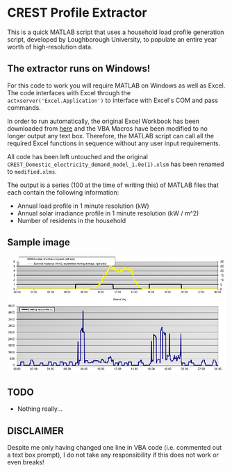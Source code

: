 # CREST Profile Extractor
This is a quick MATLAB script that uses a household load profile generation script, developed by Loughborough University, to populate an entire year worth of high-resolution data.

## The extractor runs on Windows!

For this code to work you will require MATLAB on Windows as well as Excel. The code interfaces with Excel through the `actxserver('Excel.Application')` to interface with Excel's COM and pass commands.

In order to run automatically, the original Excel Workbook has been downloaded from [here](https://dspace.lboro.ac.uk/dspace-jspui/handle/2134/5786) and the VBA Macros have been modified to no longer output any text box. Therefore, the MATLAB script can call all the required Excel functions in sequence without any user input requirements.

All code has been left untouched and the original `CREST_Domestic_electricity_demand_model_1.0e(1).xlsm` has been renamed to `modified.xlms`.

The output is a series (100 at the time of writing this) of MATLAB files that each contain the following information:

- Annual load profile in 1 minute resolution (kW)
- Annual solar irradiance profile in 1 minute resolution (kW / m^2)
- Number of residents in the household

## Sample image

![Sample profile for a random day](https://raw.githubusercontent.com/Muxelmann/CREST-profile-extractor/master/supporting/sample-profile.jpg)

## TODO

- Nothing really...


## DISCLAIMER

Despite me only having changed one line in VBA code (i.e. commented out a text box prompt), I do not take any responsibility if this does not work or even breaks!



